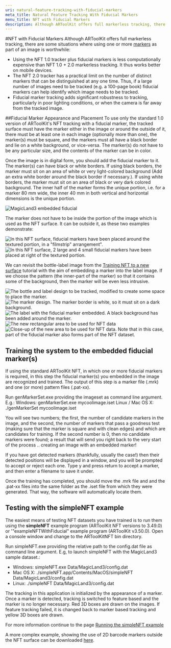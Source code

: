 ```yaml
---
uri: natural-feature-tracking-with-fiducial-markers
meta_title: Natural Feature Tracking With Fiducial Markers
menu_title: NFT with Fiducial Markers
description: Although ARToolKit offers full markerless tracking, there are some situations where using one or more markers as part of an image is worthwhile.
---
```


#NFT with Fiducial Markers
Although ARToolKit offers full markerless tracking, there are some situations where using one or more [markers][marker_about] as part of an image is worthwhile:

-   Using the NFT 1.0 tracker plus fiducial markers is less computationally expensive than NFT 1.0 + 2.0 markerless tracking. It thus works better on mobile devices.
-   The NFT 2.0 tracker has a practical limit on the number of distinct markers that can be distinguished at any one time. Thus, if a large number of images need to be tracked (e.g. a 100-page book) fiducial markers can help identify which image needs to be tracked.
-   Fiducial marker tracking adds significant robustness to tracking, particularly in poor lighting conditions, or when the camera is far away from the tracked image.

##Fiducial Marker Appearance and Placement
To use only the standard 1.0 version of ARToolKit's NFT tracking with a fiducial marker, the tracked surface must have the marker either in the image or around the outside of it, there must be at least one in each image (optionally more than one), the marker(s) must be square, and the markers must all have a black border and lie on a white background, or vice-versa. The marker(s) do not have to be any particular size, and the contents of the marker can be in color.

Once the image is in digital form, you should add the fiducial marker to it. The marker(s) can have black or white borders. If using black borders, the marker must sit on an area of white or very light-colored background (Add an extra white border around the black border if necessary.). If using white borders, the marker must sit on an area of black or very dark colored background. The inner half of the marker forms the unique portion, i.e. for a marker 80 mm wide, the inner 40 mm in both vertical and horizontal dimensions is the unique portion.

![MagicLand3 embedded fiducial][magicland3_embedded_fiducial]

The marker does not have to be inside the portion of the image which is used as the NFT surface. It can be outside it, as these two examples demonstrate:

![In this NFT surface, fiducial markers have been placed around the textured portion, in a "filmstrip" arrangement".][example_2]
![In this NFT surface, 2 large and 4 small fiducial markers have been placed at right of the textured portion.][example_3]

We can revisit the bottle-label image from the [Training NFT to a new surface][1] tutorial with the aim of embedding a marker into the label image. If we choose the pattern (the inner-part of the marker) so that it contains some of the background, then the marker will be even less intrusive.

![The bottle and label design to be tracked, modified to create some space to place the marker.][butterworth_modified_for_marker]
![The marker design. The marker border is white, so it must sit on a dark background.][butterworth_marker]
![The label with the fiducial marker embedded. A black background has been added around the marker.][butterworth_with_marker]
![The new rectangular area to be used for NFT data][butterworth_modified_highlighted]
![Close-up of the new area to be used for NFT data. Note that in this case, part of the fiducial marker also forms part of the NFT dataset.][butterworth_modified_tracked]

## Training the system to the embedded fiducial marker(s)
If using the standard ARToolKit NFT, in which one or more fiducial markers is required, in this step the fiducial marker(s) you embedded in the image are recognized and trained. The output of this step is a marker file (.mrk) and one (or more) pattern files (.pat-xx).

Run genMarkerSet.exe providing the imageset as command line argument. E.g.: Windows: genMarkerSet.exe mycoolimage.iset Linux / Mac OS X: ./genMarkerSet mycoolimage.iset

You will see two numbers; the first, the number of candidate markers in the image, and the second, the number of markers that pass a goodness test (making sure that the marker is square and with clean edges) and which are candidates for training. If the second number is 0, then no candidate markers were found; a result that will send you right back to the very start of the process .. creating an image with an embedded marker!

If you have got detected markers (thankfully, usually the case!) then their detected positions will be displayed in a window, and you will be prompted to accept or reject each one. Type y and press return to accept a marker, and then enter a filename to save it under.

Once the training has completed, you should move the .mrk file and and the .pat-xx files into the same folder as the .iset file from which they were generated. That way, the software will automatically locate them.

## Testing with the simpleNFT example
The easiest means of testing NFT datasets you have trained is to run them using the **simpleNFT** example program (ARToolKit NFT versions to 3.49.0) or '"exampleNFTWithFiducial" example program (ARToolKit v3.50.0). Open a console window and change to the ARToolKitNFT bin directory.

Run simpleNFT.exe providing the relative path to the config.dat file as command line argument. E.g, to launch simpleNFT with the MagicLand3 sample dataset.:

-   Windows: simpleNFT.exe Data/MagicLand3/config.dat
-   Mac OS X: ./simpleNFT.app/Contents/MacOS/simpleNFT Data/MagicLand3/config.dat
-   Linux: ./simpleNFT Data/MagicLand3/config.dat

The tracking in this application is initialized by the appearance of a marker. Once a marker is detected, tracking is switched to feature based and the marker is no longer necessary. Red 3D boxes are drawn on the images. If feature tracking failed, it is changed back to marker based tracking and yellow 3D boxes are drawn.

For more information continue to the page [Running the simpleNFT example][2]

A more complex example, showing the use of 2D barcode markers outside the NFT surface can be downloaded [here][3].

[marker_about]: 3_Marker_Training:marker_about
[1]: 3_Marker_Training:marker_nft_training
[2]: 7_Examples:example_nftsimple
[3]: http://www.artoolworks.com/support/attachments/ARToolKikt%20NFTv1%20sample%20dataset%20(map%20of%20Christchurch%2C%20NZ).zip

[magicland3_embedded_fiducial]: :magicland3_embedded_fiducial.png
[example_2]: :nft_example_2.jpg
[example_3]: :nft_example_3.jpg
[butterworth_modified_for_marker]: :nft_example_mrs_butterworths_modified_for_marker_jpg
[butterworth_marker]: :nft_example_mrs_butterworths_marker.jpg
[butterworth_with_marker]: :nft_example_mrs_butterworths_with_marker.jpg
[butterworth_modified_highlighted]: :nft_example_mrs_butterworths_modified_for_marker_area_highlighted.jpg
[butterworth_modified_tracked]: :nft_example_mrs_butterworths_modified_for_marker_tracked_area.jpg
